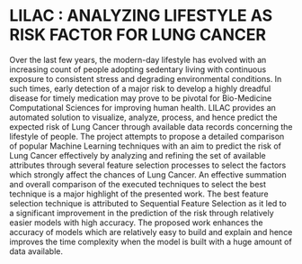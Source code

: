 # LILAC : ANALYZING LIFESTYLE AS RISK FACTOR FOR LUNG CANCER

Over the last few years, the modern-day lifestyle has evolved with an increasing count of people adopting sedentary living with continuous exposure to consistent stress and degrading environmental conditions. In such times, early detection of a major risk to develop a highly dreadful disease for timely medication may prove to be pivotal for Bio-Medicine Computational Sciences for improving human health. LILAC provides an automated solution to visualize, analyze, process, and hence predict the expected risk of Lung Cancer through available data records concerning the lifestyle of people. The project attempts to propose a detailed comparison of popular Machine Learning techniques with an aim to predict the risk of Lung Cancer effectively by analyzing and refining the set of available attributes through several feature selection processes to select the factors which strongly affect the chances of Lung Cancer. An effective summation and overall comparison of the executed techniques to select the best technique is a major highlight of the presented work. The best feature selection technique is attributed to Sequential Feature Selection as it led to a significant improvement in the prediction of the risk through relatively easier models with high accuracy. The proposed work enhances the accuracy of models which are relatively easy to build and explain and hence improves the time complexity when the model is built with a huge amount of data available.
